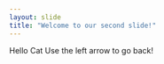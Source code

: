 ```yaml
---
layout: slide
title: "Welcome to our second slide!"
---
```

Hello Cat
Use the left arrow to go back!
